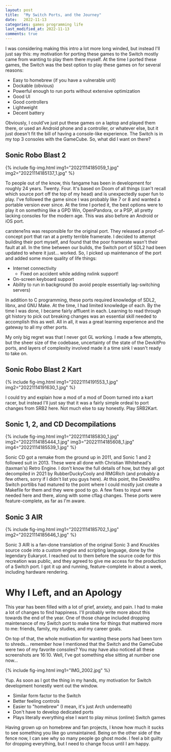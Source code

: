 ```yaml
---
layout: post
title:  "My Switch Ports, and the Journey"
date:   2022-11-13
categories: games programming life
last_modified_at: 2022-11-13
comments: true
---
```

I was considering making this intro a lot more long winded, but instead I'll just say this: my motivation for porting these games to the Switch mostly came from wanting to play them there myself. At the time I ported these games, the Switch was the best option to play these games on for several reasons:

- Easy to homebrew (if you have a vulnerable unit)
- Dockable (obvious)
- Powerful enough to run ports without extensive optimization
- Good UI
- Good controllers
- Lightweight
- Decent battery

Obviously, I could've just put these games on a laptop and played them there, or used an Android phone and a controller, or whatever else, but it just doesn't fit the bill of having a console-like experience. The Switch is in my top 3 consoles with the GameCube. So, what did I want on there?

## Sonic Robo Blast 2

{%
    include fig-img.html
    img1="20221114185059_1.jpg"
    img2="20221114185137_1.jpg"
%}

To people out of the know, this fangame has been in development for roughly 24 years. Twenty. Four. It's based on Doom of all things (can't recall which source port off the top of my head) and is unexpectedly super fun to play. I've followed the game since I was probably like 7 or 8 and wanted a portable version ever since. At the time I ported it, the best options were to play it on something like a GPD Win, OpenPandora, or a PSP, all pretty lacking consoles for the modern age. This was also before an Android or iOS port.

carstene1ns was responsible for the original port. They released a proof-of-concept port that ran at a pretty terrible framerate. I decided to attempt building their port myself, and found that the poor framerate wasn't their fault at all. In the time between our builds, the Switch port of SDL2 had been updated to where it just... worked. So, I picked up maintenance of the port and added some more quality of life things:

- Internet connectivity
    - Fixed on accident while adding nxlink support!
- On-screen keyboard support
- Ability to run in background (to avoid people essentially lag-switching servers)

In addition to C programming, these ports required knowledge of SDL2, libnx, and GNU Make. At the time, I had limited knowledge of each. By the time I was done, I became fairly affluent in each. Learning to read through git history to pick out breaking changes was an essential skill needed to accomplish this as well. All in all, it was a great learning experience and the gateway to all my other ports.

My only big regret was that I never got GL working. I made a few attempts, but the sheer size of the codebase, uncertainty of the state of the DevkitPro ports, and layers of complexity involved made it a time sink I wasn't ready to take on.


## Sonic Robo Blast 2 Kart

{%
    include fig-img.html
    img1="20221114191553_1.jpg"
    img2="20221114191630_1.jpg"
%}

I could try and explain how a mod of a mod of Doom turned into a kart racer, but instead I'll just say that it was a fairly simple ordeal to port changes from SRB2 here. Not much else to say honestly. Play SRB2Kart.

## Sonic 1, 2, and CD Decompilations

{%
    include fig-img.html
    img1="20221114185830_1.jpg"
    img2="20221114185444_1.jpg"
    img3="20221114185608_1.jpg"
    img4="20221114185539_1.jpg"
%}

Sonic CD got a remake from the ground up in 2011, and Sonic 1 and 2 followed suit in 2013. These were all done with Christian Whitehead's (taxman's) Retro Engine. I don't know the full details of how, but they all got decompiled in 2021 by RubberDuckyCooly and RMGRich (and probably a few others, sorry if I didn't list you guys here). At this point, the DevkitPro Switch portlibs had matured to the point where I could mostly just create a Makefile for them and they were good to go. A few fixes to input were needed here and there, along with some cflag changes. These ports were feature-complete, as far as I'm aware.

## Sonic 3 AIR

{%
    include fig-img.html
    img1="20221114185702_1.jpg"
    img2="20221114185646_1.jpg"
%}

Sonic 3 AIR is a fan-done translation of the original Sonic 3 and Knuckles source code into a custom engine and scripting language, done by the legendary Eukaryot. I reached out to them before the source code for this recreation was public, and they agreed to give me access for the production of a Switch port. I got it up and running, feature-complete in about a week, including hardware rendering.

# Why I Left, and an Apology

This year has been filled with a lot of grief, anxiety, and pain. I had to make a lot of changes to find happiness. I'll probably write more about this towards the end of the year. One of those change included dropping maintenance of my Switch port to make time for things that mattered more to me: friends, family, my studies, and my career goals.

On top of that, the whole motivation for wanting these ports had been torn to shreds... remember how I mentioned that the Switch and the GameCube were two of my favorite consoles? You may have also noticed all these screenshots are 16:10. Well, I've got something else sitting at number one now...

{%
    include fig-img.html
    img1="IMG_2002.jpg"
%}

Yup. As soon as I got the thing in my hands, my motivation for Switch development honestly went out the window.

- Similar form factor to the Switch
- Better feeling controls
- Easier to "homebrew" (I mean, it's just Arch underneath)
- Don't have to develop dedicated ports
- Plays literally everything else I want to play minus (online) Switch games

Having grown up on homebrew and fan projects, I know how much it sucks to see something you like go unmaintained. Being on the other side of the fence now, I can see why so many people go ghost mode. I feel a bit guilty for dropping everything, but I need to change focus until I am happy.